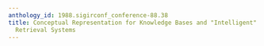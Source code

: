 ```yaml
---
anthology_id: 1988.sigirconf_conference-88.38
title: Conceptual Representation for Knowledge Bases and "Intelligent" Information
  Retrieval Systems
---
```

